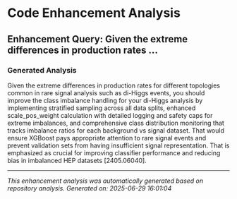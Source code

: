 # Code Enhancement Analysis

## Enhancement Query: Given the extreme differences in production rates ...

### Generated Analysis

Given the extreme differences in production rates for different topologies common in rare signal analysis such as di-Higgs events, you should improve the class imbalance handling for your di-Higgs analysis by implementing stratified sampling across all data splits, enhanced scale_pos_weight calculation with detailed logging and safety caps for extreme imbalances, and comprehensive class distribution monitoring that tracks imbalance ratios for each background vs signal dataset. That would ensure XGBoost pays appropriate attention to rare signal events and prevent validation sets from having insufficient signal representation. That is emphasized as crucial for improving classifier performance and reducing bias in imbalanced HEP datasets [2405.06040].

---

*This enhancement analysis was automatically generated based on repository analysis.*
*Generated on: 2025-06-29 16:01:04*
